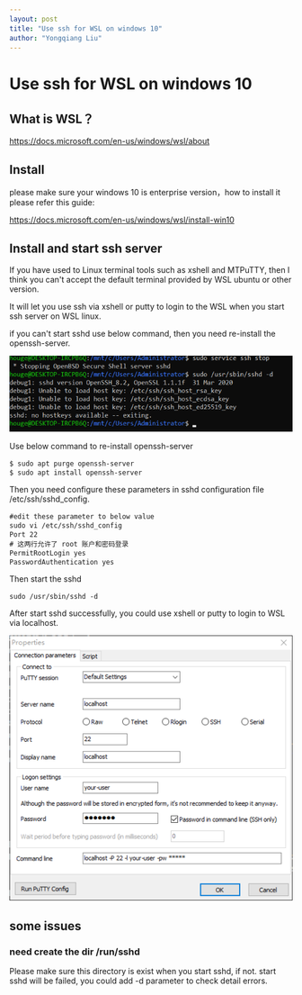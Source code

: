 ```yaml
---
layout: post
title: "Use ssh for WSL on windows 10"
author: "Yongqiang Liu"
---
```



# Use ssh for WSL on windows 10

## What is WSL？

https://docs.microsoft.com/en-us/windows/wsl/about

## Install

please make sure your windows 10 is enterprise version，how to install it please refer this guide:

https://docs.microsoft.com/en-us/windows/wsl/install-win10

## Install and start ssh server

If you have used to Linux terminal tools such as xshell and MTPuTTY, then I think you can't accept the default terminal provided by WSL ubuntu or other version.

It will let you use ssh via xshell or putty to login to the WSL when you start ssh server on WSL linux.

if you can't start sshd use below command, then you need re-install the openssh-server.

![img](../assets/2020-06-19-install-WSL-1.png)

Use below command to re-install openssh-server

```
$ sudo apt purge openssh-server
$ sudo apt install openssh-server
```

Then you need configure these parameters in sshd configuration file /etc/ssh/sshd_config.

```
#edit these parameter to below value
sudo vi /etc/ssh/sshd_config
Port 22
# 这两行允许了 root 账户和密码登录
PermitRootLogin yes
PasswordAuthentication yes
```

Then start the sshd

```
sudo /usr/sbin/sshd -d
```

After start sshd successfully, you could use xshell or putty to login to WSL via localhost.

![](../assets/2020-06-19-install-WSL-2.png)

## some issues

### need create the dir /run/sshd

Please make sure this directory is exist when you start sshd, if not. start sshd will be failed, you could add -d  parameter to check detail errors.
